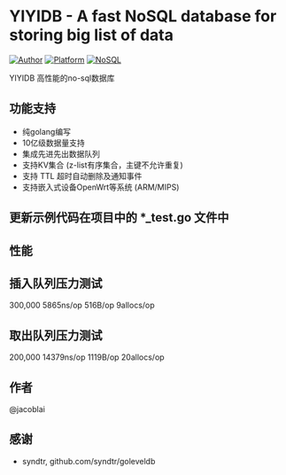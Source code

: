 # YIYIDB - A fast NoSQL database for storing big list of data

[![Author](https://img.shields.io/badge/author-@jacoblai-blue.svg?style=flat)](http://www.icoolpy.com/) [![Platform](https://img.shields.io/badge/platform-Linux,%20OpenWrt,%20Android,%20Mac,%20Windows-green.svg?style=flat)](https://github.com/jacoblai/dhdb) [![NoSQL](https://img.shields.io/badge/db-NoSQL-pink.svg?tyle=flat)](https://github.com/jacoblai/dhdb)


YIYIDB 高性能的no-sql数据库

## 功能支持

* 纯golang编写
* 10亿级数据量支持
* 集成先进先出数据队列
* 支持KV集合 (z-list有序集合，主键不允许重复)
* 支持 TTL 超时自动删除及通知事件
* 支持嵌入式设备OpenWrt等系统 (ARM/MIPS)

## 更新示例代码在项目中的 *_test.go 文件中

## 性能 
## 插入队列压力测试
300,000	      5865ns/op	     516B/op	       9allocs/op
## 取出队列压力测试
200,000	     14379ns/op	    1119B/op	      20allocs/op

## 作者
@jacoblai

## 感谢

* syndtr, github.com/syndtr/goleveldb
